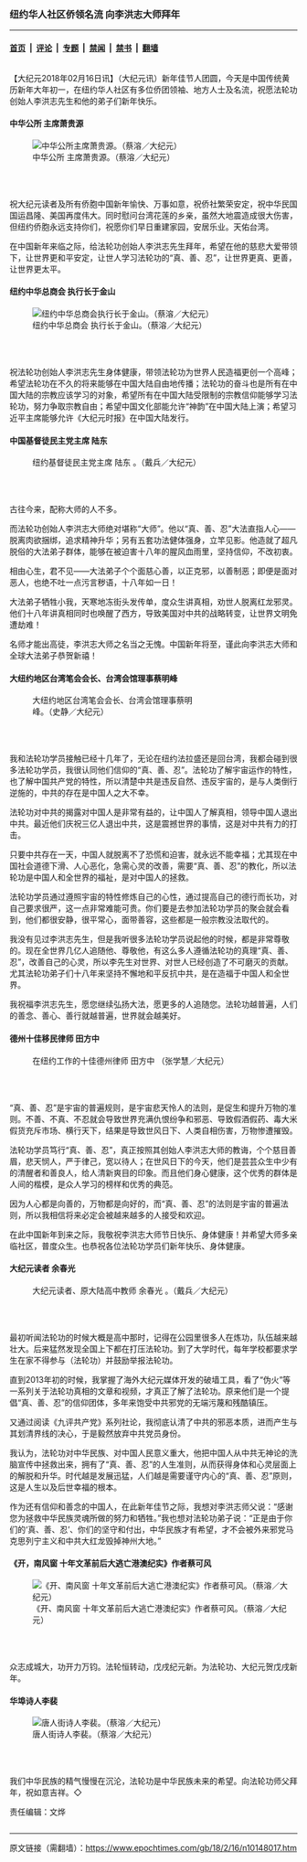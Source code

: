 ### 纽约华人社区侨领名流 向李洪志大师拜年

---

#### [首页](../../../..?n10148017) &nbsp;|&nbsp; [评论](../../../../../epoch-comment?n10148017) &nbsp;|&nbsp; [专题](../../../../../epoch-special?n10148017) &nbsp;|&nbsp; [禁闻](../../../../../epoch-news?n10148017) &nbsp;|&nbsp; [禁书](../../../../../books?n10148017) &nbsp;|&nbsp; [翻墙](https://github.com/gfw-breaker/nogfw/blob/master/README.md?n10148017)


<div class="column" id="artbody" itemprop="articleBody">
 <!-- article content begin -->
 <p>
  【大纪元2018年02月16日讯】（大纪元讯）新年佳节人团圆，今天是中国传统黄历新年大年初一，在纽约华人社区有多位侨团领袖、地方人士及名流，祝愿法轮功创始人李洪志先生和他的弟子们新年快乐。
 </p>
 <h4>
  <ok href="https://www.epochtimes.com/gb/tag/%E4%B8%AD%E5%8D%8E%E5%85%AC%E6%89%80.html">
   中华公所
  </ok>
  主席萧贵源
 </h4>
 <figure aria-describedby="caption-attachment-10148899" class="wp-caption aligncenter" id="attachment_10148899" style="width: 450px">
  <ok href="https://i.epochtimes.com/assets/uploads/2018/02/123409-e1518791231636.jpg" target="_blank">
   <img alt="中华公所主席萧贵源。（蔡溶／大纪元）" class="wp-image-10148899 size-medium" src="https://i.epochtimes.com/assets/uploads/2018/02/123409-450x300.jpg"/>
  </ok>
  <br/><figcaption class="wp-caption-text" id="caption-attachment-10148899">
   <ok href="https://www.epochtimes.com/gb/tag/%E4%B8%AD%E5%8D%8E%E5%85%AC%E6%89%80.html">
    中华公所
   </ok>
   主席萧贵源。（蔡溶／大纪元）
  </figcaption><br/>
 </figure><br/>
 <p>
  祝大纪元读者及所有侨胞中国新年愉快、万事如意，祝侨社繁荣安定，祝中华民国国运昌隆、美国再度伟大。同时慰问台湾花莲的乡亲，虽然大地震造成很大伤害，但纽约侨胞永远支持你们，祝愿你们早日重建家园，安居乐业。天佑台湾。
 </p>
 <p>
  在中国新年来临之际，给法轮功创始人李洪志先生拜年，希望在他的慈悲大爱带领下，让世界更和平安定，让世人学习法轮功的“真、善、忍”，让世界更真、更善，让世界更太平。
 </p>
 <h4>
  <ok href="https://www.epochtimes.com/gb/tag/%E7%BA%BD%E7%BA%A6%E4%B8%AD%E5%8D%8E%E6%80%BB%E5%95%86%E4%BC%9A.html">
   纽约中华总商会
  </ok>
  执行长于金山
 </h4>
 <figure aria-describedby="caption-attachment-10148901" class="wp-caption aligncenter" id="attachment_10148901" style="width: 450px">
  <ok href="https://i.epochtimes.com/assets/uploads/2018/02/123410-e1518791326855.jpg" target="_blank">
   <img alt="纽约中华总商会执行长于金山。（蔡溶／大纪元）" class="wp-image-10148901 size-medium" src="https://i.epochtimes.com/assets/uploads/2018/02/123410-450x300.jpg"/>
  </ok>
  <br/><figcaption class="wp-caption-text" id="caption-attachment-10148901">
   <ok href="https://www.epochtimes.com/gb/tag/%E7%BA%BD%E7%BA%A6%E4%B8%AD%E5%8D%8E%E6%80%BB%E5%95%86%E4%BC%9A.html">
    纽约中华总商会
   </ok>
   执行长于金山。（蔡溶／大纪元）
  </figcaption><br/>
 </figure><br/>
 <p>
  祝法轮功创始人李洪志先生身体健康，带领法轮功为世界人民造福更创一个高峰；希望法轮功在不久的将来能够在中国大陆自由地传播；法轮功的奋斗也是所有在中国大陆的宗教应该学习的对象，希望所有在中国大陆受限制的宗教信仰能够学习法轮功，努力争取宗教自由；希望中国文化部能允许“神韵”在中国大陆上演；希望习近平主席能够允许《大纪元时报》在中国大陆发行。
 </p>
 <h4>
  中国基督徒民主党主席
  <ok href="https://www.epochtimes.com/gb/tag/%E9%99%86%E4%B8%9C.html">
   陆东
  </ok>
 </h4>
 <figure aria-describedby="caption-attachment-10148019" class="wp-caption aligncenter" id="attachment_10148019" style="width: 450px">
  <ok href="https://i.epochtimes.com/assets/uploads/2018/02/9389ea3ea2bb22b0e7cc809e03368d13.jpg" target="_blank">
   <img alt="" class="wp-image-10148019 size-medium" src="https://i.epochtimes.com/assets/uploads/2018/02/9389ea3ea2bb22b0e7cc809e03368d13-450x300.jpg"/>
  </ok>
  <br/><figcaption class="wp-caption-text" id="caption-attachment-10148019">
   纽约基督徒民主党主席
   <ok href="https://www.epochtimes.com/gb/tag/%E9%99%86%E4%B8%9C.html">
    陆东
   </ok>
   。（戴兵／大纪元）
  </figcaption><br/>
 </figure><br/>
 <p>
  古往今来，配称大师的人不多。
 </p>
 <p>
  而法轮功创始人李洪志大师绝对堪称“大师”。他以“真、善、忍”大法直指人心——脱离肉欲捆绑，追求精神升华；另有五套功法健体强身，立竿见影。他造就了超凡脱俗的大法弟子群体，能够在被迫害十八年的腥风血雨里，坚持信仰，不改初衷。
 </p>
 <p>
  相由心生，君不见——大法弟子个个面慈心善，以正克邪，以善制恶；即便是面对恶人，也绝不吐一点污言秽语，十八年如一日！
 </p>
 <p>
  大法弟子牺牲小我，天寒地冻街头发传单，度众生讲真相，劝世人脱离红龙邪灵。他们十八年讲真相同时也唤醒了西方，导致美国对中共的战略转变，让世界文明免遭劫难！
 </p>
 <p>
  名师才能出高徒，李洪志大师之名当之无愧。中国新年将至，谨此向李洪志大师和全球大法弟子恭贺新禧！
 </p>
 <h4>
  大纽约地区台湾笔会会长、台湾会馆理事蔡明峰
 </h4>
 <figure aria-describedby="caption-attachment-10148022" class="wp-caption aligncenter" id="attachment_10148022" style="width: 300px">
  <ok href="https://i.epochtimes.com/assets/uploads/2018/02/2f6c461b80f84a3d061f803bf03c01f0.jpg" target="_blank">
   <img alt="" class="wp-image-10148022 size-small" src="https://i.epochtimes.com/assets/uploads/2018/02/2f6c461b80f84a3d061f803bf03c01f0-300x331.jpg"/>
  </ok>
  <br/><figcaption class="wp-caption-text" id="caption-attachment-10148022">
   大纽约地区台湾笔会会长、台湾会馆理事蔡明峰。（史静／大纪元）
  </figcaption><br/>
 </figure><br/>
 <p>
  我和法轮功学员接触已经十几年了，无论在纽约法拉盛还是回台湾，我都会碰到很多法轮功学员，我很认同他们信仰的“真、善、忍”。法轮功了解宇宙运作的特性，也了解中国共产党的特性，所以清楚中共是违反自然、违反宇宙的，是与人类倒行逆施的，中共的存在是中国人之大不幸。
 </p>
 <p>
  法轮功对中共的揭露对中国人是非常有益的，让中国人了解真相，领导中国人退出中共。最近他们庆祝三亿人退出中共，这是震撼世界的事情，这是对中共有力的打击。
 </p>
 <p>
  只要中共存在一天，中国人就脱离不了恐慌和迫害，就永远不能幸福；尤其现在中国社会道德下滑、人心恶化，急需心灵的改善，需要“真、善、忍”的教化，所以法轮功是中国人和全世界的福祉，是对中国人的拯救。
 </p>
 <p>
  法轮功学员通过遵照宇宙的特性修炼自己的心性，通过提高自己的德行而长功，对自己要求很严，这一点非常难能可贵。你们要是去参加法轮功学员的聚会就会看到，他们都很安静，很平常心，面带善容，这些都是一般宗教没法取代的。
 </p>
 <p>
  我没有见过李洪志先生，但是我听很多法轮功学员说起他的时候，都是非常尊敬的。现在全世界几亿人追随他、尊敬他，有这么多人遵循法轮功的真理“真、善、忍”，改善自己的心灵，所以李先生对世界、对世人已经创造了不可磨灭的贡献。尤其法轮功弟子们十八年来坚持不懈地和平反抗中共，是在造福于中国人和全世界。
 </p>
 <p>
  我祝福李洪志先生，愿您继续弘扬大法，愿更多的人追随您。法轮功越普遍，人们的善念、善心、善行就越普遍，世界就会越美好。
 </p>
 <h4>
  德州十佳移民律师
  <ok href="https://www.epochtimes.com/gb/tag/%E7%94%B0%E6%96%B9%E4%B8%AD.html">
   田方中
  </ok>
 </h4>
 <figure aria-describedby="caption-attachment-10148020" class="wp-caption aligncenter" id="attachment_10148020" style="width: 450px">
  <ok href="https://i.epochtimes.com/assets/uploads/2018/02/8e5a9dde948951773bd00cb83bb76b8c.jpg" target="_blank">
   <img alt="" class="wp-image-10148020 size-medium" src="https://i.epochtimes.com/assets/uploads/2018/02/8e5a9dde948951773bd00cb83bb76b8c-450x300.jpg"/>
  </ok>
  <br/><figcaption class="wp-caption-text" id="caption-attachment-10148020">
   在纽约工作的十佳德州律师
   <ok href="https://www.epochtimes.com/gb/tag/%E7%94%B0%E6%96%B9%E4%B8%AD.html">
    田方中
   </ok>
   （张学慧／大纪元）
  </figcaption><br/>
 </figure><br/>
 <p>
  “真、善、忍”是宇宙的普遍规则，是宇宙悲天怜人的法则，是促生和提升万物的准则。不善、不真、不忍就会导致世界充满仇恨纷争和邪恶、导致假酒假药、毒大米假货充斥市场、横行天下，结果是导致世风日下、人类自相伤害，万物惨遭摧毁。
 </p>
 <p>
  法轮功学员笃行“真、善、忍”，真正按照其创始人李洪志大师的教诲，个个慈目善眉，悲天悯人，严于律己，宽以待人；在世风日下的今天，他们是芸芸众生中少有的清醒者和善良人，给人清新爽目的印象。而且他们身心健康，这个优秀的群体是人间的楷模，是众人学习的榜样和优秀的典范。
 </p>
 <p>
  因为人心都是向善的，万物都是向好的，而“真、善、忍”的法则是宇宙的普遍法则，所以我相信将来必定会被越来越多的人接受和欢迎。
 </p>
 <p>
  在此中国新年到来之际，我敬祝李洪志大师节日快乐、身体健康！并希望大师多亲临社区，普度众生。也恭祝各位法轮功学员们新年快乐、身体健康。
 </p>
 <h4>
  大纪元读者
  <ok href="https://www.epochtimes.com/gb/tag/%E4%BD%99%E6%98%A5%E5%85%89.html">
   余春光
  </ok>
 </h4>
 <figure aria-describedby="caption-attachment-10148021" class="wp-caption aligncenter" id="attachment_10148021" style="width: 450px">
  <ok href="https://i.epochtimes.com/assets/uploads/2018/02/77f0ae5144eb24357a3349703025c5d4.jpg" target="_blank">
   <img alt="" class="wp-image-10148021 size-medium" src="https://i.epochtimes.com/assets/uploads/2018/02/77f0ae5144eb24357a3349703025c5d4-450x300.jpg"/>
  </ok>
  <br/><figcaption class="wp-caption-text" id="caption-attachment-10148021">
   大纪元读者、原大陆高中教师
   <ok href="https://www.epochtimes.com/gb/tag/%E4%BD%99%E6%98%A5%E5%85%89.html">
    余春光
   </ok>
   。（戴兵／大纪元）
  </figcaption><br/>
 </figure><br/>
 <p>
  最初听闻法轮功的时候大概是高中那时，记得在公园里很多人在炼功，队伍越来越壮大。后来猛然发现全国上下都在打压法轮功。到了大学时代，每年学校都要求学生在家不得参与（法轮功）并鼓励举报法轮功。
 </p>
 <p>
  直到2013年初的时候，我掌握了海外大纪元媒体开发的破墙工具，看了“伪火”等一系列关于法轮功真相的文章和视频，才真正了解了法轮功。原来他们是一个提倡“真、善、忍”的信仰团体，多年来饱受中共邪党的无端污蔑和残酷镇压。
 </p>
 <p>
  又通过阅读《九评共产党》系列社论，我彻底认清了中共的邪恶本质，进而产生与其划清界线的决心，于是毅然放弃中共党员身份。
 </p>
 <p>
  我认为，法轮功对中华民族、对中国人民意义重大，他把中国人从中共无神论的洗脑宣传中拯救出来，拥有了“真、善、忍”的人生准则，从而获得身体和心灵层面上的解脱和升华。时代越是发展迅猛，人们越是需要谨守内心的“真、善、忍”原则，这是人生以及后世幸福的根本。
 </p>
 <p>
  作为还有信仰和善念的中国人，在此新年佳节之际，我想对李洪志师父说：“感谢您为拯救中华民族灵魂所做的努力和牺牲。”我也想对法轮功弟子说：“正是由于你们的‘真、善、忍’、你们的坚守和付出，中华民族才有希望，才不会被外来邪党马克思列宁主义和中共大红龙毁掉神州大地。”
 </p>
 <h4>
  《开，南风窗 十年文革前后大逃亡港澳纪实》作者蔡可风
 </h4>
 <figure aria-describedby="caption-attachment-10148902" class="wp-caption aligncenter" id="attachment_10148902" style="width: 450px">
  <ok href="https://i.epochtimes.com/assets/uploads/2018/02/123407-e1518791464333.jpg" target="_blank">
   <img alt="《开、南风窗 十年文革前后大逃亡港澳纪实》作者蔡可风。（蔡溶／大纪元）" class="wp-image-10148902 size-medium" src="https://i.epochtimes.com/assets/uploads/2018/02/123407-450x300.jpg"/>
  </ok>
  <br/><figcaption class="wp-caption-text" id="caption-attachment-10148902">
   《开、南风窗 十年文革前后大逃亡港澳纪实》作者蔡可风。（蔡溶／大纪元）
  </figcaption><br/>
 </figure><br/>
 <p>
  众志成城大，功开力万钧。法轮恒转动，戊戌纪元新。为法轮功、大纪元贺戊戌新年。
 </p>
 <h4>
  华埠诗人李裴
 </h4>
 <figure aria-describedby="caption-attachment-10148906" class="wp-caption aligncenter" id="attachment_10148906" style="width: 450px">
  <ok href="https://i.epochtimes.com/assets/uploads/2018/02/123406-e1518791551557.jpg" target="_blank">
   <img alt="唐人街诗人李裴。（蔡溶／大纪元）" class="wp-image-10148906 size-medium" src="https://i.epochtimes.com/assets/uploads/2018/02/123406-450x300.jpg"/>
  </ok>
  <br/><figcaption class="wp-caption-text" id="caption-attachment-10148906">
   唐人街诗人李裴。（蔡溶／大纪元）
  </figcaption><br/>
 </figure><br/>
 <p>
  我们中华民族的精气慢慢在沉沦，法轮功是中华民族未来的希望。向法轮功师父拜年，祝如意吉祥。◇
 </p>
 <p>
  责任编辑：文烨
 </p>
 <!-- article content end -->
</div>


---

原文链接（需翻墙）：https://www.epochtimes.com/gb/18/2/16/n10148017.htm